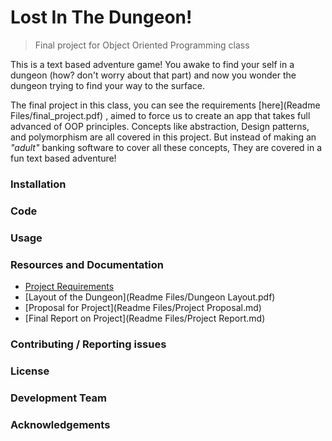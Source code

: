 # Lost In The Dungeon!
> Final project for Object Oriented Programming class

This is a text based adventure game! You awake to find your self in a dungeon (how? don't worry about that part) and now you wonder the dungeon trying to find your way to the surface. 

The final project in this class, you can see the requirements 
[here](Readme Files/final_project.pdf)
, aimed to force us to create an app that takes full advanced of OOP principles. Concepts like abstraction, Design patterns, and polymorphism are all covered in this project. But instead of making an *"adult"* banking software to cover all these concepts, They are covered in a fun text based adventure!

### Installation

### Code

### Usage

### Resources and Documentation

- [Project Requirements](Readme%20Files/final_project.pdf)
- [Layout of the Dungeon](Readme Files/Dungeon Layout.pdf)
- [Proposal for Project](Readme Files/Project Proposal.md)
- [Final Report on Project](Readme Files/Project Report.md)

### Contributing / Reporting issues

### License

### Development Team

### Acknowledgements